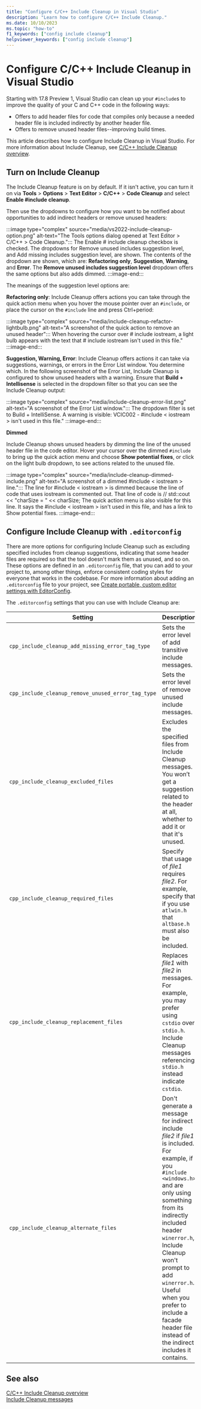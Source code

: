 ```yaml
---
title: "Configure C/C++ Include Cleanup in Visual Studio"
description: "Learn how to configure C/C++ Include Cleanup."
ms.date: 10/10/2023
ms.topic: "how-to"
f1_keywords: ["config include cleanup"]
helpviewer_keywords: ["config include cleanup"]
---
```

# Configure C/C++ Include Cleanup in Visual Studio

Starting with 17.8 Preview 1, Visual Studio can clean up your `#include`s to improve the quality of your C and C++ code in the following ways:
- Offers to add header files for code that compiles only because a needed header file is included indirectly by another header file.
- Offers to remove unused header files--improving build times.

This article describes how to configure Include Cleanup in Visual Studio. For more information about Include Cleanup, see [C/C++ Include Cleanup overview](include-cleanup-overview.md).

## Turn on Include Cleanup

The Include Cleanup feature is on by default. If it isn't active, you can turn it on via **Tools** > **Options** > **Text Editor** > **C/C++** > **Code Cleanup** and select **Enable #include cleanup**.

Then use the dropdowns to configure how you want to be notified about opportunities to add indirect headers or remove unused headers:

:::image type="complex" source="media/vs2022-include-cleanup-option.png" alt-text="The Tools options dialog opened at Text Editor > C/C++ > Code Cleanup.":::
The Enable # include cleanup checkbox is checked. The dropdowns for Remove unused includes suggestion level, and Add missing includes suggestion level, are shown. The contents of the dropdown are shown, which are: **Refactoring only**, **Suggestion**, **Warning**, and **Error**. The **Remove unused includes suggestion level** dropdown offers the same options but also adds dimmed.
:::image-end:::

The meanings of the suggestion level options are:

**Refactoring only**: Include Cleanup offers actions you can take through the quick action menu when you hover the mouse pointer over an `#include`, or place the cursor on the `#include` line and press Ctrl+period:

:::image type="complex" source="media/include-cleanup-refactor-lightbulb.png" alt-text="A screenshot of the quick action to remove an unused header":::
When hovering the cursor over # include iostream, a light bulb appears with the text that # include iostream isn't used in this file."
:::image-end:::

**Suggestion, Warning, Error**: Include Cleanup offers actions it can take via suggestions, warnings, or errors in the Error List window. You determine which. In the following screenshot of the Error List, Include Cleanup is configured to show unused headers with a warning. Ensure that **Build + Intellisense** is selected in the dropdown filter so that you can see the Include Cleanup output:

:::image type="complex" source="media/include-cleanup-error-list.png" alt-text="A screenshot of the Error List window.":::
The dropdown filter is set to Build + IntelliSense. A warning is visible: VCIC002 - #include < iostream > isn't used in this file."
:::image-end:::

**Dimmed**

Include Cleanup shows unused headers by dimming the line of the unused header file in the code editor. Hover your cursor over the dimmed `#include` to bring up the quick action menu and choose **Show potential fixes**, or click on the light bulb dropdown, to see actions related to the unused file.

:::image type="complex" source="media/include-cleanup-dimmed-include.png" alt-text="A screenshot of a dimmed #include < iostream > line.":::
The line for #include < iostream > is dimmed because the line of code that uses iostream is commented out. That line of code is // std::cout << "charSize = " << charSize; The quick action menu is also visible for this line. It says the #include < iostream > isn't used in this file, and has a link to Show potential fixes.
:::image-end:::

## Configure Include Cleanup with `.editorconfig`

There are more options for configuring Include Cleanup such as excluding specified includes from cleanup suggestions, indicating that some header files are required so that the tool doesn't mark them as unused, and so on. These options are defined in an `.editorconfig` file, that you can add to your project to, among other things, enforce consistent coding styles for everyone that works in the codebase. For more information about adding an `.editorconfig` file to your project, see [Create portable, custom editor settings with EditorConfig](/visualstudio/ide/create-portable-custom-editor-options).

The `.editorconfig` settings that you can use with Include Cleanup are:

| Setting | Description | Values | Example |
|--|--|--|--|
| `cpp_include_cleanup_add_missing_error_tag_type` | Sets the error level of add transitive include messages. | `none`</br>`suggestion`</br>`warning`</br>`error` | `cpp_include_cleanup_add_missing_error_tag_type = suggestion` |
| `cpp_include_cleanup_remove_unused_error_tag_type` | Sets the error level of remove unused include messages. | `none`</br>`suggestion`</br>`warning`</br>`error`</br>`dimmed` | `cpp_include_cleanup_remove_unused_error_tag_type = dimmed` |
| `cpp_include_cleanup_excluded_files` | Excludes the specified files from Include Cleanup messages. You won’t get a suggestion related to the header at all, whether to add it or that it's unused. | *filename* | `cpp_include_cleanup_excluded_files = vcruntime.h, vcruntime_string.h` |
| `cpp_include_cleanup_required_files` | Specify that usage of *file1* requires *file2*. For example, specify that if you use `atlwin.h` that `altbase.h` must also be included. | file1:file2 | `cpp_include_cleanup_required_files = atlwin.h:altbase.h, atlcom.h:altbase.h` |
| `cpp_include_cleanup_replacement_files` | Replaces *file1* with *file2* in messages. For example, you may prefer using `cstdio` over `stdio.h`. Include Cleanup messages referencing `stdio.h` instead indicate `cstdio`.| *file1*:*file2* | `cpp_include_cleanup_replacement_files = stdio.h:cstdio,stdint.h:cstdint` |
| `cpp_include_cleanup_alternate_files` | Don't generate a message for indirect include *file2* if *file1* is included. For example, if you `#include <windows.h>` and are only using something from its indirectly included header `winerror.h`, Include Cleanup won't prompt to add `winerror.h`. Useful when you prefer to include a facade header file instead of the indirect includes it contains. | *file1*:*file2* | `cpp_include_cleanup_alternate_files = windows.h:winerror.h, windows.h:minwindef.h` |

## See also

[C/C++ Include Cleanup overview](include-cleanup-overview.md)\
[Include Cleanup messages](include-cleanup-messages.md)